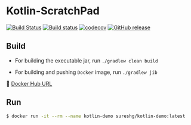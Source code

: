 Kotlin-ScratchPad
=================
[![Build Status](https://travis-ci.org/sureshg/kotlin-scratchpad.svg?branch=master)](https://travis-ci.org/sureshg/kotlin-scratchpad)
[![Build status](https://ci.appveyor.com/api/projects/status/bryiiki9fdt6vo60?svg=true)](https://ci.appveyor.com/project/sureshg/kotlin-scratchpad)
[![codecov](https://codecov.io/gh/sureshg/kotlin-scratchpad/branch/master/graph/badge.svg)](https://codecov.io/gh/sureshg/kotlin-scratchpad)
[![GitHub release](https://img.shields.io/github/release/JetBrains/kotlin.svg?style=flat-square&label=Kotlin)](https://github.com/JetBrains/kotlin/releases/latest)

Build 
-----

 - For building the executable jar, run `./gradlew clean build`
 
 - For building and pushing `Docker` image, run `./gradlew jib`
 
 :whale: [Docker Hub URL][docker-hub]

Run
---

```bash
$ docker run -it --rm --name kotlin-demo sureshg/kotlin-demo:latest
```

[0]: https://github.com/guenhter/kotlin-unit-testing
[1]: https://github.com/mockito/mockito/wiki/What%27s-new-in-Mockito-2#mock-the-unmockable-opt-in-mocking-of-final-classesmethods
[2]: https://microbadger.com/images/sureshg/kotlin-demo:latest

[docker-hub]: https://hub.docker.com/r/sureshg/kotlin-demo
[junit5-kotlin]: https://github.com/junit-team/junit5-samples/tree/master/junit5-jupiter-starter-gradle-kotlin
